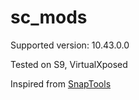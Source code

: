 # sc_mods

Supported version: 10.43.0.0

Tested on S9, VirtualXposed

Inspired from [SnapTools](https://github.com/Andrerm124/SnapTools_OpenSource)
